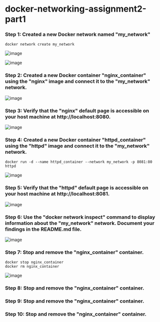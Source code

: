 # docker-networking-assignment2-part1

### Step 1: Created a new Docker network named "my_network" 
```
docker network create my_network
```
![image](https://github.com/zahydakhan/docker-networking-assignment2-part1/assets/45081511/f5881756-4571-425f-bf4b-2006aa13270c)

![image](https://github.com/zahydakhan/docker-networking-assignment2-part1/assets/45081511/95c8c2f7-1d66-4a9c-9778-54e697310e30)

### Step 2: Created a new Docker container "nginx_container" using the "nginx" image and connect it to the "my_network" network.
![image](https://github.com/zahydakhan/docker-networking-assignment2-part1/assets/45081511/1f43492b-e8f4-4c94-a7b6-e3ccfc7bddd5)

### Step 3: Verify that the "nginx" default page is accessible on your host machine at http://localhost:8080.
![image](https://github.com/zahydakhan/docker-networking-assignment2-part1/assets/45081511/af34d39e-ea6d-4002-85ea-1ecf4209db77)

### Step 4: Created a new Docker container "httpd_container" using the "httpd" image and connect it to the "my_network" network.
```
docker run -d --name httpd_container --network my_network -p 8081:80 httpd
```
![image](https://github.com/zahydakhan/docker-networking-assignment2-part1/assets/45081511/bb04c864-8913-488f-9b1b-2d3c8b5bdcb0)

### Step 5: Verify that the "httpd" default page is accessible on your host machine at http://localhost:8081.
![image](https://github.com/zahydakhan/docker-networking-assignment2-part1/assets/45081511/fa713721-581b-4383-9d8a-aaa2f703dcff)

### Step 6: Use the "docker network inspect" command to display information about the "my_network" network. Document your findings in the README.md file.
![image](https://github.com/zahydakhan/docker-networking-assignment2-part1/assets/45081511/b1effa36-5e9f-4585-8d40-6e0a6b4c708b)

### Step 7: Stop and remove the "nginx_container" container.
```
docker stop nginx_container
docker rm nginx_container
```
![image](https://github.com/zahydakhan/docker-networking-assignment2-part1/assets/45081511/f4de5637-2cee-4a6e-bd84-5f460ac4e673)

### Step 8: Stop and remove the "nginx_container" container.
### Step 9: Stop and remove the "nginx_container" container.
### Step 10: Stop and remove the "nginx_container" container.


